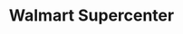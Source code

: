---
title: "Walmart Supercenter"
url: /brooksville/walmart-supercenter-cortez-boulevard/
shop: Supermarkt
---